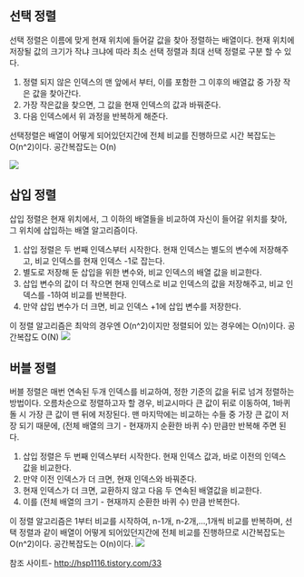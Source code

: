 ## 선택 정렬

선택 정렬은 이름에 맞게 현재 위치에 들어갈 값을 찾아 정렬하는 배열이다.
현재 위치에 저장될 값의 크기가 작냐 크냐에 따라 최소 선택 정렬과 최대 선택 정렬로 구분 할 수 있다.

1. 정렬 되지 않은 인덱스의 맨 앞에서 부터, 이를 포함한 그 이후의 배열값 중 가장 작은 값을 찾아간다.
2. 가장 작은값을 찾으면, 그 값을 현재 인덱스의 값과 바꿔준다.
3.  다음 인덱스에서 위 과정을 반복하게 해준다.

선택정렬은 배열이 어떻게 되어있던지간에 전체 비교를 진행하므로 시간 복잡도는 O(n^2)이다.
공간복잡도는 O(n)

![](https://t1.daumcdn.net/cfile/tistory/244575335708D49925)




## 삽입 정렬
삽입 정렬은 현재 위치에서, 그 이하의 배열들을 비교하여 자신이 들어갈 위치를 찾아, 그 위치에 삽입하는 배열 알고리즘이다.

1. 삽입 정렬은 두 번째 인덱스부터 시작한다. 현재 인덱스는 별도의 변수에 저장해주고, 비교 인덱스를 현재 인덱스 -1로 잡는다.
2. 별도로 저장해 둔 삽입을 위한 변수와, 비교 인덱스의 배열 값을 비교한다.
3. 삽입 변수의 값이 더 작으면 현재 인덱스로 비교 인덱스의 값을 저장해주고, 비교 인덱스를 -1하여 비교를 반복한다.
4. 만약 삽입 변수가 더 크면, 비교 인덱스 +1에 삽입 변수를 저장한다.

이 정렬 알고리즘은 최악의 경우엔 O(n^2)이지만 정렬되어 있는 경우에는 O(n)이다.
공간복잡도 O(N)
![](https://t1.daumcdn.net/cfile/tistory/2379163F5708D7B003)




## 버블 정렬

버블 정렬은 매번 연속된 두개 인덱스를 비교하여, 정한 기준의 값을 뒤로 넘겨 정렬하는 방법이다.
오름차순으로 정렬하고자 할 경우, 비교시마다 큰 값이 뒤로 이동하여, 1바퀴 돌 시 가장 큰 값이 맨 뒤에 저장된다. 맨 마지막에는 비교하는 수들 중 가장 큰 값이 저장 되기 때문에, (전체 배열의 크기 - 현재까지 순환한 바퀴 수) 만큼만 반복해 주면 된다.

1. 삽입 정렬은 두 번째 인덱스부터 시작한다. 현재 인덱스 값과, 바로 이전의 인덱스 값을 비교한다.
2. 만약 이전 인덱스가 더 크면, 현재 인덱스와 바꿔준다.
3. 현재 인덱스가 더 크면, 교환하지 않고 다음 두 연속된 배열값을 비교한다.
4. 이를 (전체 배열의 크기 - 현재까지 순환한 바퀴 수) 만큼 반복한다.


이 정렬 알고리즘은 1부터 비교를 시작하여, n-1개, n-2개,...,1개씩 비교를 반복하며, 선택 정렬과 같이 배열이 어떻게 되어있던지간에 전체 비교를 진행하므로 시간복잡도는 O(n^2)이다.
공간복잡도는 O(n)이다.
![](https://t1.daumcdn.net/cfile/tistory/261CE2435708D7C217)


참조 사이트- http://hsp1116.tistory.com/33
